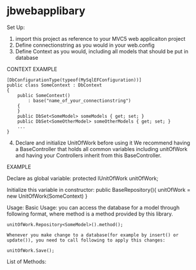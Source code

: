 # jbwebapplibary

Set Up:

1. import this project as reference to your MVC5 web applicaiton project
2. Define connectionstring as you would in your web.config
3. Define Context as you would, including all models that should be put in database


CONTEXT EXAMPLE

    [DbConfigurationType(typeof(MySqlEFConfiguration))]
    public class SomeContext : DbContext
    {
        public SomeContext()
            : base("name_of_your_connectionstring")
        {
        }
        public DbSet<SomeModel> someModels { get; set; }
        public DbSet<SomeOtherModel> someOtherModels { get; set; }
        ...
    }
    
4. Declare and initialize UnitOfWork before using it
    We recommend having a BaseController that holds all common variables including unitOfWork and having your Controllers inherit from this BaseController.

EXAMPLE
    
Declare as global variable:
    protected IUnitOfWork unitOfWork;
    
Initialize this variable in constructor:
    public BaseRepository(){
        unitOfWork = new UnitOfWork(SomeContext)
    }
    

Usage:
    Basic Usage:
    you can access the database for a model through following format, where method is a method provided by this library.

    unitOfWork.Repository<SomeModel>().method();
    
    Whenever you make change to a database(for example by insert() or update()), you need to call following to apply this changes:
    
    unitOfWork.Save();
    
List of Methods:
